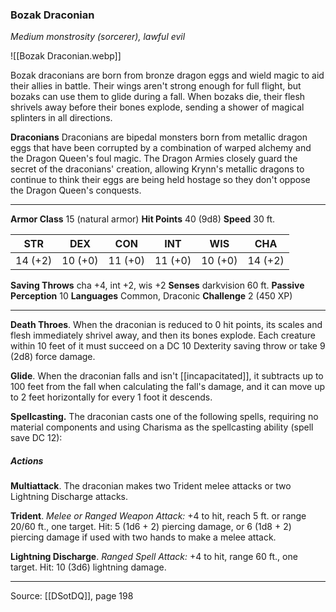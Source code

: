 ### Bozak Draconian
_Medium monstrosity (sorcerer), lawful evil_

![[Bozak Draconian.webp]]

Bozak draconians are born from bronze dragon eggs and wield magic to aid their allies in battle. Their wings aren't strong enough for full flight, but bozaks can use them to glide during a fall. When bozaks die, their flesh shrivels away before their bones explode, sending a shower of magical splinters in all directions.


**Draconians** Draconians are bipedal monsters born from metallic dragon eggs that have been corrupted by a combination of warped alchemy and the Dragon Queen's foul magic. The Dragon Armies closely guard the secret of the draconians' creation, allowing Krynn's metallic dragons to continue to think their eggs are being held hostage so they don't oppose the Dragon Queen's conquests.





---

**Armor Class** 15 (natural armor)
**Hit Points** 40 (9d8)
**Speed** 30 ft.

| STR     | DEX     | CON     | INT     | WIS     | CHA     |
|---------|---------|---------|---------|---------|---------|
| 14 (+2) | 10 (+0) | 11 (+0) | 11 (+0) | 10 (+0) | 14 (+2) |

**Saving Throws** cha +4, int +2, wis +2
**Senses** darkvision 60 ft.
**Passive Perception** 10
**Languages** Common, Draconic
**Challenge** 2 (450 XP)

---

**Death Throes**. When the draconian is reduced to 0 hit points, its scales and flesh immediately shrivel away, and then its bones explode. Each creature within 10 feet of it must succeed on a DC 10 Dexterity saving throw or take 9 (2d8) force damage.

**Glide**. When the draconian falls and isn't [[incapacitated]], it subtracts up to 100 feet from the fall when calculating the fall's damage, and it can move up to 2 feet horizontally for every 1 foot it descends.

**Spellcasting.** The draconian casts one of the following spells, requiring no material components and using Charisma as the spellcasting ability (spell save DC 12):

##### Actions
**Multiattack**. The draconian makes two Trident melee attacks or two Lightning Discharge attacks.

**Trident**. _Melee or Ranged Weapon Attack:_ +4 to hit, reach 5 ft. or range 20/60 ft., one target. Hit: 5 (1d6 + 2) piercing damage, or 6 (1d8 + 2) piercing damage if used with two hands to make a melee attack.

**Lightning Discharge**. _Ranged Spell Attack:_ +4 to hit, range 60 ft., one target. Hit: 10 (3d6) lightning damage.


---

Source: [[DSotDQ]], page 198